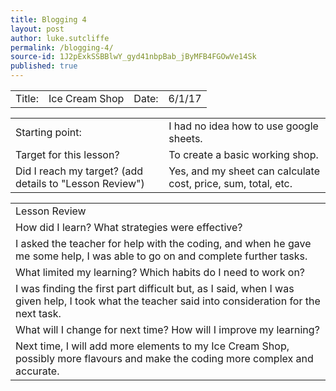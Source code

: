```yaml
---
title: Blogging 4
layout: post
author: luke.sutcliffe
permalink: /blogging-4/
source-id: 1J2pExkSSBBlwY_gyd41nbpBab_jByMFB4FGOwVe14Sk
published: true
---
```

<table>
  <tr>
    <td>Title:  </td>
    <td>Ice Cream Shop</td>
    <td> Date:  </td>
    <td>6/1/17</td>
  </tr>
</table>


<table>
  <tr>
    <td>Starting point:</td>
    <td>I had no idea how to use google sheets.</td>
  </tr>
  <tr>
    <td>Target for this lesson?</td>
    <td>To create a basic working shop.</td>
  </tr>
  <tr>
    <td>Did I reach my target? 
(add details to "Lesson Review")</td>
    <td>Yes, and my sheet can calculate cost, price, sum, total, etc.</td>
  </tr>
</table>


<table>
  <tr>
    <td>Lesson Review</td>
  </tr>
  <tr>
    <td>How did I learn? What strategies were effective? </td>
  </tr>
  <tr>
    <td>I asked the teacher for help with the coding, and when he gave me some help, I was able to go on and complete further tasks.</td>
  </tr>
  <tr>
    <td>What limited my learning? Which habits do I need to work on? </td>
  </tr>
  <tr>
    <td>I was finding the first part difficult but, as I said, when I was given help, I took what the teacher said into consideration for the next task.
</td>
  </tr>
  <tr>
    <td>What will I change for next time? How will I improve my learning?</td>
  </tr>
  <tr>
    <td>Next time, I will add more elements to my Ice Cream Shop, possibly more flavours and make the coding more complex and accurate.</td>
  </tr>
</table>


